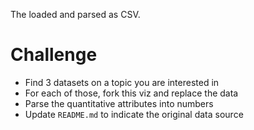The
loaded and parsed as CSV.

# Challenge

- Find 3 datasets on a topic you are interested in
- For each of those, fork this viz and replace the data
- Parse the quantitative attributes into numbers
- Update `README.md` to indicate the original data source

